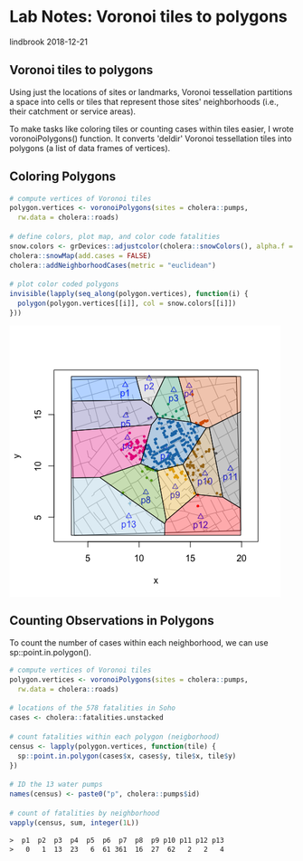 Lab Notes: Voronoi tiles to polygons
================
lindbrook
2018-12-21

Voronoi tiles to polygons
-------------------------

Using just the locations of sites or landmarks, Voronoi tessellation partitions a space into cells or tiles that represent those sites' neighborhoods (i.e., their catchment or service areas).

To make tasks like coloring tiles or counting cases within tiles easier, I wrote voronoiPolygons() function. It converts 'deldir' Voronoi tessellation tiles into polygons (a list of data frames of vertices).

Coloring Polygons
-----------------

``` r
# compute vertices of Voronoi tiles
polygon.vertices <- voronoiPolygons(sites = cholera::pumps,
  rw.data = cholera::roads)

# define colors, plot map, and color code fatalities
snow.colors <- grDevices::adjustcolor(cholera::snowColors(), alpha.f = 1/3)
cholera::snowMap(add.cases = FALSE)
cholera::addNeighborhoodCases(metric = "euclidean")

# plot color coded polygons
invisible(lapply(seq_along(polygon.vertices), function(i) {
  polygon(polygon.vertices[[i]], col = snow.colors[[i]])
}))
```

<img src="tiles.polygons_files/figure-markdown_github/coloring-1.png" style="display: block; margin: auto auto auto 0;" />

Counting Observations in Polygons
---------------------------------

To count the number of cases within each neighborhood, we can use sp::point.in.polygon().

``` r
# compute vertices of Voronoi tiles
polygon.vertices <- voronoiPolygons(sites = cholera::pumps,
  rw.data = cholera::roads)

# locations of the 578 fatalities in Soho
cases <- cholera::fatalities.unstacked

# count fatalities within each polygon (neigborhood)
census <- lapply(polygon.vertices, function(tile) {
  sp::point.in.polygon(cases$x, cases$y, tile$x, tile$y)
})

# ID the 13 water pumps
names(census) <- paste0("p", cholera::pumps$id)

# count of fatalities by neighborhood
vapply(census, sum, integer(1L))
```

    >  p1  p2  p3  p4  p5  p6  p7  p8  p9 p10 p11 p12 p13 
    >   0   1  13  23   6  61 361  16  27  62   2   2   4

